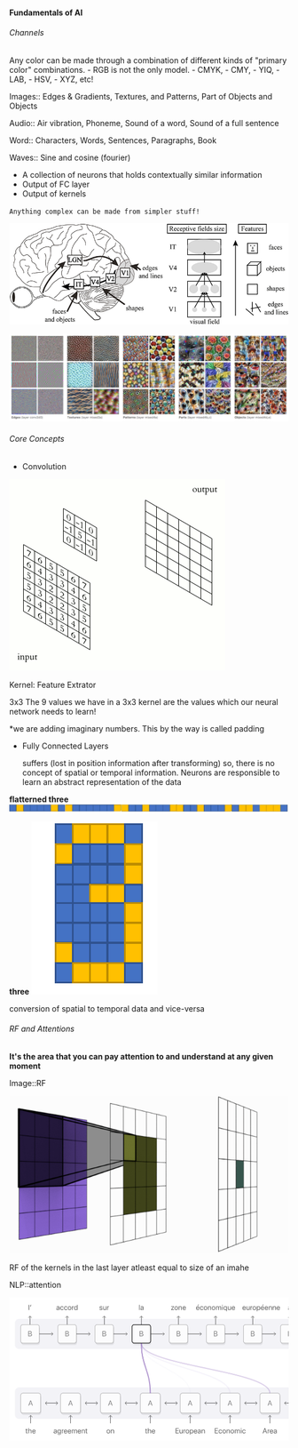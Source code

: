 #### Fundamentals of AI
###### Channels
Any color can be made through a combination of different kinds of "primary color" combinations. 
    - RGB is not the only model.
    - CMYK, 
    - CMY, 
    - YIQ, 
    - LAB, 
    - HSV, 
    - XYZ, etc!

Images:: Edges & Gradients, Textures, and Patterns, Part of Objects and Objects

Audio::  Air vibration, Phoneme, Sound of a word, Sound of a full sentence

Word::   Characters, Words, Sentences, Paragraphs, Book

Waves::  Sine and cosine (fourier)


- A collection of neurons that holds contextually similar information
- Output of FC layer
- Output of kernels


`Anything complex can be made from simpler stuff!`

![cortex](./data/channel-combination-in-cortex.png)
<!-- <img src="./data/channel-combination-in-cortex.png"  width="1000" height="600"> -->

![cnn-block-views](./data/query-cnn-block.png)
<!-- <img src="./data/query-cnn-block.png"  width="1000" height="600"> -->



###### Core Concepts
- Convolution

![conv-operations](./data/kernel-operations.gif)
<!-- <img src="./data/kernel-operations.gif"  width="1000" height="600"> -->

Kernel: Feature Extrator

3x3 The 9 values we have in a 3x3 kernel are the values which our neural network needs to learn! 

*we are adding imaginary numbers. This by the way is called padding


- Fully Connected Layers

  suffers (lost in position information after transforming) so, there is no concept of spatial or temporal information. Neurons are responsible to learn an abstract representation of the data
  
**flatterned three**
![unroll-three](./data/three_flattenned.png)

**three**
![unroll-three](./data/three-number.png)

conversion of spatial to temporal data and vice-versa

###### RF and Attentions

**It's the area that you can pay attention to and understand at any given moment**

Image::RF

![RF](./data/RF.gif)

RF of the kernels in the last layer atleast equal to size of an imahe

NLP::attention

![Attention](./data/attention.png)
